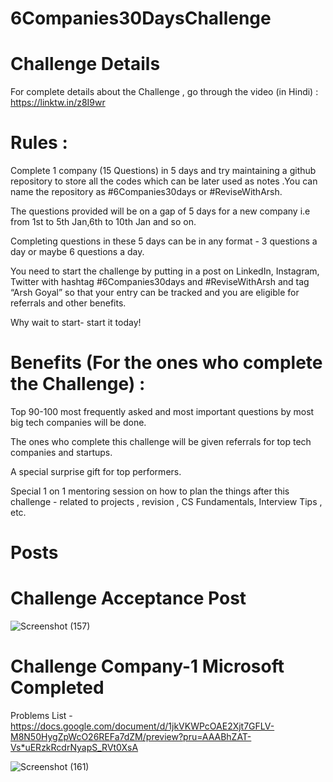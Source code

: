 # 6Companies30DaysChallenge

# Challenge Details
For complete details about the Challenge , go through the video (in Hindi) : https://linktw.in/z8I9wr


# Rules :

  Complete 1 company (15 Questions) in 5 days and try maintaining a github repository to store all the codes which can be later used as notes .You can name the repository as #6Companies30days or #ReviseWithArsh.
  
  The questions provided will be on a gap of 5 days for a new company i.e from 1st to 5th Jan,6th to 10th Jan and so on.
  
  Completing questions in these 5 days can be in any format - 3 questions a day or maybe 6 questions a day.
  
  You need to start the challenge by putting in a post on LinkedIn, Instagram, Twitter     with hashtag #6Companies30days and #ReviseWithArsh and tag “Arsh Goyal” so that your entry can be tracked and you are eligible for referrals and other benefits.
  
  Why wait to start- start it today!


# Benefits (For the ones who complete the Challenge) :

  Top 90-100 most frequently asked and most important questions by most big tech companies will be done.

  The ones who complete this challenge will be given referrals for top tech companies and startups.

  A special surprise gift for top performers.

  Special 1 on 1 mentoring session on how to plan the things after this challenge - related to projects , revision , CS Fundamentals, Interview Tips , etc.



# Posts


# Challenge Acceptance Post

![Screenshot (157)](https://user-images.githubusercontent.com/68684840/210133355-cb428f0f-6420-423a-976a-1bf0f14a9b78.png)

# Challenge Company-1 Microsoft Completed

Problems List - https://docs.google.com/document/d/1jkVKWPcOAE2Xjt7GFLV-M8N50HygZpWcO26REFa7dZM/preview?pru=AAABhZAT-Vs*uERzkRcdrNyapS_RVt0XsA

![Screenshot (161)](https://user-images.githubusercontent.com/68684840/210505665-2227edb6-b96c-4938-9ada-4892ab98f07f.png)



